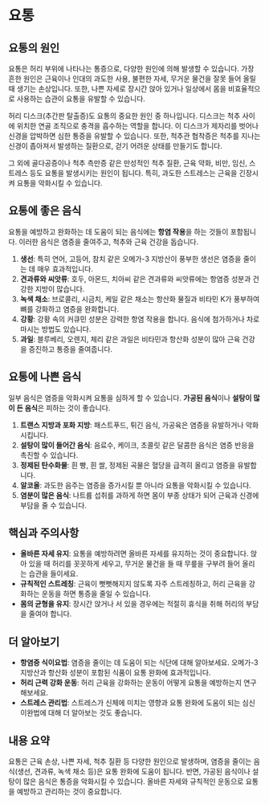 # 요통

## 요통의 원인

요통은 허리 부위에 나타나는 통증으로, 다양한 원인에 의해 발생할 수 있습니다. 가장 흔한 원인은 근육이나 인대의 과도한 사용, 불편한 자세, 무거운 물건을 잘못 들어 올릴 때 생기는 손상입니다. 또한, 나쁜 자세로 장시간 앉아 있거나 일상에서 몸을 비효율적으로 사용하는 습관이 요통을 유발할 수 있습니다.

허리 디스크(추간판 탈출증)도 요통의 중요한 원인 중 하나입니다. 디스크는 척추 사이에 위치한 연골 조직으로 충격을 흡수하는 역할을 합니다. 이 디스크가 제자리를 벗어나 신경을 압박하면 심한 통증을 유발할 수 있습니다. 또한, 척추관 협착증은 척추를 지나는 신경이 좁아져서 발생하는 질환으로, 걷기 어려운 상태를 만들기도 합니다.

그 외에 골다공증이나 척추 측만증 같은 만성적인 척추 질환, 근육 약화, 비만, 임신, 스트레스 등도 요통을 발생시키는 원인이 됩니다. 특히, 과도한 스트레스는 근육을 긴장시켜 요통을 악화시킬 수 있습니다.

## 요통에 좋은 음식

요통을 예방하고 완화하는 데 도움이 되는 음식에는 **항염 작용**을 하는 것들이 포함됩니다. 이러한 음식은 염증을 줄여주고, 척추와 근육 건강을 돕습니다.

1. **생선**: 특히 연어, 고등어, 참치 같은 오메가-3 지방산이 풍부한 생선은 염증을 줄이는 데 매우 효과적입니다.
2. **견과류와 씨앗류**: 호두, 아몬드, 치아씨 같은 견과류와 씨앗류에는 항염증 성분과 건강한 지방이 많습니다.
3. **녹색 채소**: 브로콜리, 시금치, 케일 같은 채소는 항산화 물질과 비타민 K가 풍부하여 뼈를 강화하고 염증을 완화합니다.
4. **강황**: 강황 속의 커큐민 성분은 강력한 항염 작용을 합니다. 음식에 첨가하거나 차로 마시는 방법도 있습니다.
5. **과일**: 블루베리, 오렌지, 체리 같은 과일은 비타민과 항산화 성분이 많아 근육 건강을 증진하고 통증을 줄여줍니다.

## 요통에 나쁜 음식

일부 음식은 염증을 악화시켜 요통을 심하게 할 수 있습니다. **가공된 음식**이나 **설탕이 많이 든 음식**은 피하는 것이 좋습니다.

1. **트랜스 지방과 포화 지방**: 패스트푸드, 튀긴 음식, 가공육은 염증을 유발하거나 악화시킵니다.
2. **설탕이 많이 들어간 음식**: 음료수, 케이크, 초콜릿 같은 달콤한 음식은 염증 반응을 촉진할 수 있습니다.
3. **정제된 탄수화물**: 흰 빵, 흰 쌀, 정제된 곡물은 혈당을 급격히 올리고 염증을 유발합니다.
4. **알코올**: 과도한 음주는 염증을 증가시킬 뿐 아니라 요통을 악화시킬 수 있습니다.
5. **염분이 많은 음식**: 나트륨 섭취를 과하게 하면 몸이 부종 상태가 되어 근육과 신경에 부담을 줄 수 있습니다.

## 핵심과 주의사항

- **올바른 자세 유지**: 요통을 예방하려면 올바른 자세를 유지하는 것이 중요합니다. 앉아 있을 때 허리를 꼿꼿하게 세우고, 무거운 물건을 들 때 무릎을 구부려 들어 올리는 습관을 들이세요.
- **규칙적인 스트레칭**: 근육이 뻣뻣해지지 않도록 자주 스트레칭하고, 허리 근육을 강화하는 운동을 하면 통증을 줄일 수 있습니다.
- **몸의 균형을 유지**: 장시간 앉거나 서 있을 경우에는 적절히 휴식을 취해 허리의 부담을 줄여야 합니다.

## 더 알아보기

- **항염증 식이요법**: 염증을 줄이는 데 도움이 되는 식단에 대해 알아보세요. 오메가-3 지방산과 항산화 성분이 포함된 식품이 요통 완화에 효과적입니다.
- **허리 근력 강화 운동**: 허리 근육을 강화하는 운동이 어떻게 요통을 예방하는지 연구해보세요.
- **스트레스 관리법**: 스트레스가 신체에 미치는 영향과 요통 완화에 도움이 되는 심신 이완법에 대해 더 알아보는 것도 좋습니다.

## 내용 요약

요통은 근육 손상, 나쁜 자세, 척추 질환 등 다양한 원인으로 발생하며, 염증을 줄이는 음식(생선, 견과류, 녹색 채소 등)은 요통 완화에 도움이 됩니다. 반면, 가공된 음식이나 설탕이 많은 음식은 통증을 악화시킬 수 있습니다. 올바른 자세와 규칙적인 운동으로 요통을 예방하고 관리하는 것이 중요합니다.